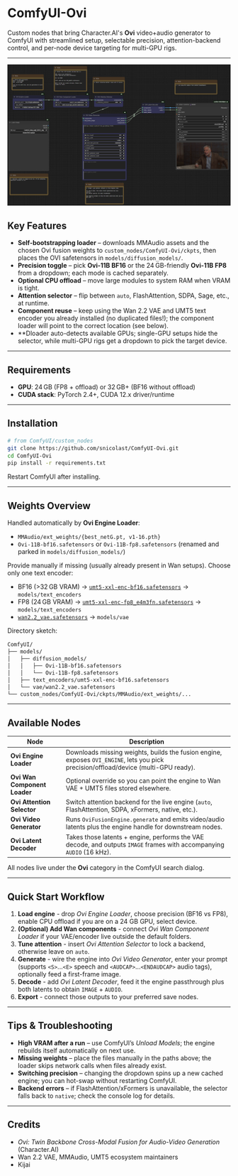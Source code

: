 # ComfyUI-Ovi

Custom nodes that bring Character.AI's **Ovi** video+audio generator to ComfyUI with streamlined setup, selectable precision, attention-backend control, and per-node device targeting for multi-GPU rigs.

---

![ComfyUI Ovi nodes](images/example.png "ComfyUI Ovi workflow")

## Key Features

- **Self-bootstrapping loader** – downloads MMAudio assets and the chosen Ovi fusion weights to `custom_nodes/ComfyUI-Ovi/ckpts`, then places the OVI safetensors in `models/diffusion_models/`.
- **Precision toggle** – pick **Ovi-11B BF16** or the 24 GB-friendly **Ovi-11B FP8** from a dropdown; each mode is cached separately.
- **Optional CPU offload** – move large modules to system RAM when VRAM is tight.
- **Attention selector** – flip between `auto`, FlashAttention, SDPA, Sage, etc., at runtime.
- **Component reuse** – keep using the Wan 2.2 VAE and UMT5 text encoder you already installed (no duplicated files!); the component loader will point to the correct location (see below).
- **Dloader auto-detects available GPUs; single-GPU setups hide the selector, while multi-GPU rigs get a dropdown to pick the target device.

---

## Requirements

- **GPU**: 24 GB (FP8 + offload) or 32 GB+ (BF16 without offload)
- **CUDA stack**: PyTorch 2.4+, CUDA 12.x driver/runtime

---

## Installation

```bash
# from ComfyUI/custom_nodes
git clone https://github.com/snicolast/ComfyUI-Ovi.git
cd ComfyUI-Ovi
pip install -r requirements.txt
```

Restart ComfyUI after installing.

---

## Weights Overview

Handled automatically by **Ovi Engine Loader**:

- `MMAudio/ext_weights/{best_netG.pt, v1-16.pth}`
- `Ovi-11B-bf16.safetensors` or `Ovi-11B-fp8.safetensors` (renamed and parked in `models/diffusion_models/`)

Provide manually if missing (usually already present in Wan setups). Choose only one text encoder:

- BF16 (>32 GB VRAM) -> [`umt5-xxl-enc-bf16.safetensors`](https://huggingface.co/Kijai/WanVideo_comfy/blob/main/umt5-xxl-enc-bf16.safetensors) → `models/text_encoders`
- FP8 (24 GB VRAM) -> [`umt5-xxl-enc-fp8_e4m3fn.safetensors`](https://huggingface.co/Kijai/WanVideo_comfy/blob/main/umt5-xxl-enc-fp8_e4m3fn.safetensors) → `models/text_encoders`
- [`wan2.2_vae.safetensors`](https://huggingface.co/Comfy-Org/Wan_2.2_ComfyUI_Repackaged/blob/main/split_files/vae/wan2.2_vae.safetensors) → `models/vae`

Directory sketch:

```
ComfyUI/
├── models/
│   ├── diffusion_models/
│   │   ├── Ovi-11B-bf16.safetensors
│   │   └── Ovi-11B-fp8.safetensors
│   ├── text_encoders/umt5-xxl-enc-bf16.safetensors
│   └── vae/wan2.2_vae.safetensors
└── custom_nodes/ComfyUI-Ovi/ckpts/MMAudio/ext_weights/...
```

---

## Available Nodes

| Node | Description |
| --- | --- |
| **Ovi Engine Loader** | Downloads missing weights, builds the fusion engine, exposes `OVI_ENGINE`, lets you pick precision/offload/device (multi-GPU ready). |
| **Ovi Wan Component Loader** | Optional override so you can point the engine to Wan VAE + UMT5 files stored elsewhere. |
| **Ovi Attention Selector** | Switch attention backend for the live engine (`auto`, FlashAttention, SDPA, xFormers, native, etc.). |
| **Ovi Video Generator** | Runs `OviFusionEngine.generate` and emits video/audio latents plus the engine handle for downstream nodes. |
| **Ovi Latent Decoder** | Takes those latents + engine, performs the VAE decode, and outputs `IMAGE` frames with accompanying `AUDIO` (16 kHz). |

All nodes live under the **Ovi** category in the ComfyUI search dialog.

---

## Quick Start Workflow

1. **Load engine** - drop *Ovi Engine Loader*, choose precision (BF16 vs FP8), enable CPU offload if you are on a 24 GB GPU, select device.
2. **(Optional) Add Wan components** - connect *Ovi Wan Component Loader* if your VAE/encoder live outside the default folders.
3. **Tune attention** - insert *Ovi Attention Selector* to lock a backend, otherwise leave on `auto`.
4. **Generate** - wire the engine into *Ovi Video Generator*, enter your prompt (supports `<S>`...`<E>` speech and `<AUDCAP>`...`<ENDAUDCAP>` audio tags), optionally feed a first-frame image.
5. **Decode** - add *Ovi Latent Decoder*, feed it the engine passthrough plus both latents to obtain `IMAGE` + `AUDIO`.
6. **Export** - connect those outputs to your preferred save nodes.

---

## Tips & Troubleshooting

- **High VRAM after a run** – use ComfyUI’s *Unload Models*; the engine rebuilds itself automatically on next use.
- **Missing weights** – place the files manually in the paths above; the loader skips network calls when files already exist.
- **Switching precision** – changing the dropdown spins up a new cached engine; you can hot-swap without restarting ComfyUI.
- **Backend errors** – if FlashAttention/xFormers is unavailable, the selector falls back to `native`; check the console log for details.

---

## Credits

- *Ovi: Twin Backbone Cross-Modal Fusion for Audio-Video Generation* (Character.AI)
- Wan 2.2 VAE, MMAudio, UMT5 ecosystem maintainers
- Kijai